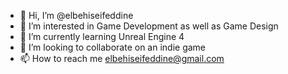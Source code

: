 - 👋 Hi, I’m @elbehiseifeddine
- 👀 I’m interested in Game Development as well as Game Design
- 🌱 I’m currently learning Unreal Engine 4
- 💞️ I’m looking to collaborate on an indie game
- 📫 How to reach me elbehiseifeddine@gmail.com

<!---
elbehiseifeddine/elbehiseifeddine is a ✨ special ✨ repository because its `README.md` (this file) appears on your GitHub profile.
You can click the Preview link to take a look at your changes.
--->
